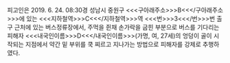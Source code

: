 피고인은 2019. 6. 24. 08:30경 성남시 중원구 <<<구아래주소>>>B<<</구아래주소>>>에 있는 <<<지하철역>>>C<<</지하철역>>>역 <<<번>>>3<<</번>>>번 출구 근처에 있는 버스정류장에서, 주먹을 쥔채 손가락을 굽힌 부분으로 버스를 기다리는 피해자 <<<내국인이름>>>D<<</내국인이름>>>(가명, 여, 27세)의 엉덩이 골이 시작되는 지점에서 약간 밑 부위를 쿡 찌르고 지나가는 방법으로 피해자를 강제로 추행하였다.
